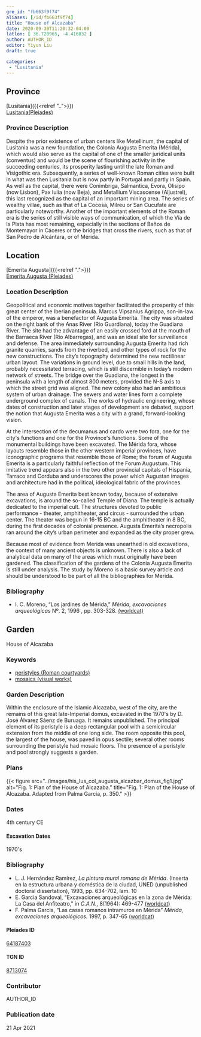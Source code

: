 ```yaml
---
gre_id: "fb663f9f74"
aliases: [/id/fb663f9f74]
title: "House of Alcazaba"
date: 2020-09-30T11:20:32-04:00
latlon: [ 36.720965, -4.416832 ]
author: AUTHOR_ID
editor: Yiyun Liu
draft: true

categories:
 - "Lusitania"
---
```


## Province

[Lusitania]({{<relref "..">}})  
[Lusitania(Pleiades)](https://pleiades.stoa.org/places/1101)

### Province Description
Despite the prior existence of urban centers like Metellinum, the capital of Lusitania was a new foundation, the Colonia Augusta Emerita (Mérida), which would also serve as the capital of one of the smaller juridical units (conventus) and would be the scene of flourishing activity in the succeeding centuries, its prosperity lasting until the late Roman and Visigothic era.  Subsequently, a series of well-known Roman cities were built in what was then Lusitania but is now partly in Portugal and partly in Spain. As well as the capital, there were Conimbriga, Salmantica, Evora, Olisipo (now Lisbon), Pax Iulia (now Beja), and Metallium Viscascense (Aljustrel), this last recognized as the capital of an important mining area. The series of wealthy villae, such as that of La Cocosa, Milreu or San Cucufate are particularly noteworthy.  Another of the important elements of the Roman era is the series of still visible ways of communication, of which the Vía de la Plata has most remaining, especially in the sections of Baños de Montemayor in Cáceres or the bridges that cross the rivers, such as that of San Pedro de Alcántara, or of Mérida.

## Location

[Emerita Augusta]({{<relref ".">}}) \
[Emerita Augusta (Pleiades)](https://pleiades.stoa.org/places/256155)

### Location Description
Geopolitical and economic motives together facilitated the prosperity of this great center of the Iberian peninsula. Marcus Vipsanius Agrippa, son-in-law of the emperor, was a benefactor of Augusta Emerita. The city was situated on the right bank of the Anas River (Rio Guardiana), today the Guadiana River. The site had the advantage of an easily crossed ford at the mouth of the Barraeca River (Rio Albarregas), and was an ideal site for surveillance and defense.  The area immediately surrounding Augusta Emerita had rich granite quarries, sands from the riverbed, and other types of rock for the new constructions.  The city’s topography determined the new rectilinear urban layout.  The variations in ground level, due to small hills in the land, probably necessitated terracing, which is still discernible in today’s modern network of streets. The bridge over the Guadiana, the longest in the peninsula with a length of almost 800 meters, provided the N-S axis to which the street grid was aligned. The new colony also had an ambitious system of urban drainage. The sewers and water lines form a complete underground complex of canals. The works of hydraulic engineering, whose dates of construction and later stages of development are debated, support the notion that Augusta Emerita was a city with a grand, forward-looking vision.

At the intersection of the decumanus and cardo were two fora, one for the city's functions and one for the Province's functions. Some of the monumental buildings have been excavated. The Mérida fora, whose layouts resemble those in the other western imperial provinces, have iconographic programs that resemble those of Rome; the forum of Augusta Emerita is a particularly faithful reflection of the Forum Augustum. This imitative trend appears also in the two other provincial capitals of Hispania, Tarraco and Corduba and underscores the power which Augustan images and architecture had in the political, ideological fabric of the provinces.

The area of Augusta Emerita best known today, because of extensive excavations, is around the so-called Temple of Diana. The temple is actually dedicated to the imperial cult. The structures devoted to public performance - theater, amphitheater, and circus - surrounded the urban center. The theater was begun in 16-15 BC and the amphitheater in 8 BC, during the first decades of colonial presence. Augusta Emerita’s necropolis ran around the city’s urban perimeter and expanded as the city proper grew.

Because most of evidence from Merida was unearthed in old excavations, the context of many ancient objects is unknown. There is also a lack of analytical data on many of the areas which must originally have been gardened. The classification of the gardens of the Colonia Augusta Emerita is still under analysis. The study by Moreno is a basic survey article and should be understood to be part of all the bibliographies for Merida.


### Bibliography
- I. C. Moreno, “Los jardines de Mérida,” *Mérida, excavaciones arqueológicas* Nº. 2, 1996 , pp. 303-328. [(worldcat)](http://www.worldcat.org/oclc/225047612)


<!--### Location Description-->

<!-- LEAVE THIS BLANK FOR NOW -->

<!--## Sublocation-->

<!--
[AREA WITHIN LOCATION, LIKE “PALATINE HILL”](GEOREFERENCE LINK)
A sublocation is any area larger than an individual garden, but located within a location. I would always try to include a link to a controlled vocabulary here if possible. This ID may well be different from the Garden ID, e.g., Pompeii versus a Garden in one of the houses which has its own Pleiades ID.
-->

<!--### Sublocation Description-->

<!-- DESCRIPTION -->

## Garden

House of Alcazaba

### Keywords

- [peristyles (Roman courtyards)](http://vocab.getty.edu/page/aat/300080971)
- [mosaics (visual works)](http://vocab.getty.edu/page/aat/300015342)

### Garden Description

Within the enclosure of the Islamic Alcazaba, west of the city, are the remains of this great late-Imperial domus, excavated in the 1970's by D. José Álvarez Sáenz de Buruaga. It remains unpublished. The principal element of its peristyle is a deep rectangular pool with a semicircular extension from the middle of one long side.  The room opposite this pool, the largest of the house, was paved in opus sectile; several other rooms surrounding the peristyle had mosaic floors.   The presence of a peristyle and pool strongly suggests a garden.


<!--
{{< figure src="IMG_URL" alt="ALT_TEXT" title="CAPTION" >}}
-->

### Plans

{{< figure src="../images/his_lus_col_augusta_alcazbar_domus_fig1.jpg" alt="Fig. 1: Plan of the House of Alcazaba." title="Fig. 1: Plan of the House of Alcazaba. Adapted from Palma Garcia, p. 350." >}}

### Dates

4th century CE

#### Excavation Dates

1970's

### Bibliography

* L. J. Hernández Ramírez, *La pintura mural romana de Mérida*. (Inserta en la estructura urbana y doméstica de la ciudad, UNED (unpublished doctoral dissertation), 1993, pp. 634-702, lam. 10
* E. García Sandoval, “Excavaciones arqueológicas en la zona de Mérida: La Casa del Anfiteatro," in *C.A.N.*, 8(1964): 469-477 [(worldcat)](http://www.worldcat.org/oclc/43198027)
* F. Palma Garcia, “Las casas romanos intramuros en Mérida” *Mérida, excavaciones arqueológicos.* 1997, p. 347-65 [(worldcat)](http://www.worldcat.org/oclc/37151472)

<!--#### Periodo ID-->

<!-- [PERIODO_ID](https://pleiades.stoa.org/places/PLEIADES_ID) -->

#### Pleiades ID

[64187403](https://pleiades.stoa.org/places/64187403)

#### TGN ID

[8713074](http://vocab.getty.edu/page/tgn/8713074)

### Contributor

AUTHOR_ID

### Publication date


21 Apr 2021

<!--### Related articles-->

<!-- Links to other related articles. Leave blank for now -->